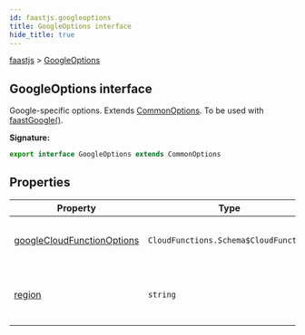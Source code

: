 ```yaml
---
id: faastjs.googleoptions
title: GoogleOptions interface
hide_title: true
---
```

[faastjs](./faastjs.md) &gt; [GoogleOptions](./faastjs.googleoptions.md)

## GoogleOptions interface

Google-specific options. Extends [CommonOptions](./faastjs.commonoptions.md)<!-- -->. To be used with [faastGoogle()](./faastjs.faastgoogle.md)<!-- -->.

<b>Signature:</b>

```typescript
export interface GoogleOptions extends CommonOptions 
```

## Properties

|  Property | Type | Description |
|  --- | --- | --- |
|  [googleCloudFunctionOptions](./faastjs.googleoptions.googlecloudfunctionoptions.md) | <code>CloudFunctions.Schema$CloudFunction</code> | Additional options to pass to Google Cloud Function creation. See [projects.locations.functions](https://cloud.google.com/functions/docs/reference/rest/v1/projects.locations.functions#CloudFunction)<!-- -->. |
|  [region](./faastjs.googleoptions.region.md) | <code>string</code> | The region to create resources in. Garbage collection is also limited to this region. Default: <code>&quot;us-central1&quot;</code>. |
